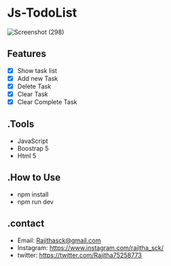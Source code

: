 # Js-TodoList
![Screenshot (298)](https://user-images.githubusercontent.com/80203367/229535746-9fd992ff-5b16-41af-824b-89105dd5337e.png)

## Features
- [x] Show task list
- [x] Add new Task
- [x] Delete Task
- [x] Clear Task
- [x] Clear Complete Task

## .Tools
- JavaScript
- Boostrap 5
- Html 5

## .How to Use
- npm install
- npm run dev

## .contact

- Email: Rajithasck@gmail.com
- Instagram: https://www.instagram.com/rajitha_sck/
- twitter: https://twitter.com/Rajitha75258773
